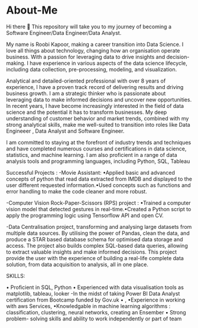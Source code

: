 # About-Me
Hi there 👋 This repository will take you to my journey of becoming a Software Engineer/Data Engineer/Data Analyst.

My name is Roobi Kapoor, making a career transition into Data Science. I love all things about technology, changing how an organisation operate business. With a passion for leveraging data to drive insights and decision-making. I have experience in various aspects of the data science lifecycle, including data collection, pre-processing, modeling, and visualization.

Analytical and detailed-oriented professional with over 8 years of experience, I have a proven track record of delivering results and driving business growth. I am a strategic thinker who is passionate about leveraging data to make informed decisions and uncover new opportunities. In recent years, I have become increasingly interested in the field of data science and the potential it has to transform businesses. My deep understanding of customer behavior and market trends, combined with my strong analytical skills, make me well-suited to transition into roles like Data Engineeer , Data Analyst and Software Engineer.

I am committed to staying at the forefront of industry trends and techniques and have completed numerous courses and certifications in data science, statistics, and machine learning. I am also proficient in a range of data analysis tools and programming languages, including Python, SQL, Tableau

Successful Projects :
-Movie Assistant: •Applied basic and advanced concepts of python that read data extracted from IMDB and displayed to the user different requested information.•Used concepts such as functions and error handling to make the code cleaner and more robust.

-Computer Vision Rock-Paper-Scissors (RPS) project : •Trained a computer vision model that detected gestures in real-time.•Created a Python script to apply the programming logic using Tensorflow API and open CV.

-Data Centralisation project, transforming and analysing large datasets from multiple data sources. By utilising the power of Pandas, clean the data, and produce a STAR based database schema for optimised data storage and access. The project also builds complex SQL-based data queries, allowing to extract valuable insights and make informed decisions. This project provide the user with the experience of building a real-life complete data solution, from data acquisition to analysis, all in one place.

SKILLS:

• Proficient in SQL, Python • Experienced with data visualisation tools as matplotlib, tableau, looker -In the midst of taking Power BI Data Analyst certification from Bootcamp funded by Gov.uk • , •Experience in working with aws Services, •Knowledgable in machine learning algorithms : classification, clustering, neural networks, creating an Ensember • Strong problem- solving skills and ability to work independently or part of team
